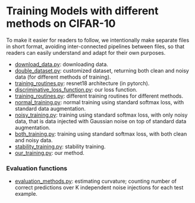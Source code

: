 # Training Models with different methods on CIFAR-10

To make it easier for readers to follow, we intentionally make separate files in short format, avoiding inter-connected pipelines between files, so that readers can easily understand and adapt for their own purposes.

- [download_data.py](https://github.com/HaiVyNGUYEN/robust_noise/blob/master/cifar10/download_data.py): downloading data.
- [double_dataset.py](https://github.com/HaiVyNGUYEN/robust_noise/blob/master/cifar10/double_dataset.py): customized dataset, returning both clean and noisy data (for different methods of training).
- [training_routines.py](https://github.com/HaiVyNGUYEN/robust_noise/blob/master/cifar10/training_routines.py): resnet18 architecture (in pytorch).
- [discriminative_loss_function.py](https://github.com/HaiVyNGUYEN/robust_noise/blob/master/cifar10/discriminative_loss_function.py): our loss function.
- [training_routines.py](https://github.com/HaiVyNGUYEN/robust_noise/blob/master/cifar10/training_routines.py): different training routines for different methods.
- [normal_training.py](https://github.com/HaiVyNGUYEN/robust_noise/blob/master/cifar10/normal_training.py): normal training using standard softmax loss, with standard data augmentation.
- [noisy_training.py](https://github.com/HaiVyNGUYEN/robust_noise/blob/master/cifar10/noisy_training.py): training using standard softmax loss, with only noisy data, that is data injected with Gaussian noise on top of standard data augmentation.
- [both_training.py](https://github.com/HaiVyNGUYEN/robust_noise/blob/master/cifar10/both_training.py): training using standard softmax loss, with both clean and noisy data.
- [stability_training.py](https://github.com/HaiVyNGUYEN/robust_noise/blob/master/cifar10/stability_training.py): stability training.
- [our_training.py](https://github.com/HaiVyNGUYEN/robust_noise/blob/master/cifar10/our_training.py): our method.

### Evaluation functions

- [evaluation_methods.py](https://github.com/HaiVyNGUYEN/robust_noise/blob/master/cifar10/evaluation_methods.py): estimating curvature; counting number of correct predictions over K independent noise injections for each test example.




